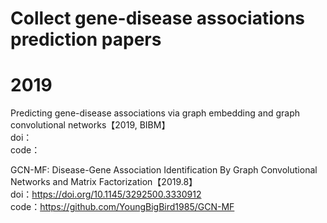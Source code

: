 # Collect gene-disease associations  prediction papers

# 2019
Predicting gene-disease associations via graph embedding and graph convolutional networks【2019, BIBM】  
doi：    
code：   

GCN-MF: Disease-Gene Association Identification By Graph Convolutional Networks and Matrix Factorization【2019.8】  
doi：https://doi.org/10.1145/3292500.3330912  
code：https://github.com/YoungBigBird1985/GCN-MF    


